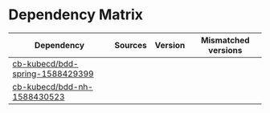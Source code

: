 # Dependency Matrix

Dependency | Sources | Version | Mismatched versions
---------- | ------- | ------- | -------------------
[cb-kubecd/bdd-spring-1588429399](https://github.com/cb-kubecd/bdd-spring-1588429399.git) |  | []() | 
[cb-kubecd/bdd-nh-1588430523](https://github.com/cb-kubecd/bdd-nh-1588430523.git) |  | []() | 
